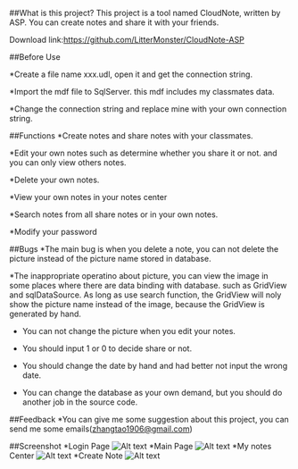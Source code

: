 ##What is this project?
This project is a tool named CloudNote, written by ASP.
You can create notes and share it with your friends.

Download link:https://github.com/LitterMonster/CloudNote-ASP

##Before Use

*Create a file name xxx.udl, open it and get the connection string.

*Import the mdf file to SqlServer. this mdf includes my classmates data.

*Change the connection string and replace mine with your own connection 
string.


##Functions
*Create notes and share notes with your classmates.

*Edit your own notes such as determine whether you share it or not. 
and you can only view others notes.

*Delete your own notes.

*View your own notes in your notes center

*Search notes from all share notes or in your own notes.

*Modify your password


##Bugs
*The main bug is when you delete a note, you can not delete the picture 
instead of the picture name stored in database.

*The inappropriate operatino about picture, you can view the image in 
some places where there are data binding with database. such as GridView and
sqlDataSource. As long as use search function, the GridView will noly show
the picture name instead of the image, because the GridView is generated by hand.

* You can not change the picture when you edit your notes.

* You should input 1 or 0 to decide share or not.

* You should change the date by hand and had better not input the wrong date.

* You can change the database as your own demand, but you should do another job
in the source code.

##Feedback
*You can give me some suggestion about this project, you can send me some emails(zhangtao1906@gmail.com)

##Screenshot
*Login Page
![Alt text](http://file.littermonster.net/GitHub_Picture/login.PNG "login page")
*Main Page
![Alt text](http://file.littermonster.net/GitHub_Picture/main.PNG "main page")
*My notes Center
![Alt text](http://file.littermonster.net/GitHub_Picture/mycenter.PNG "my notes center page")
*Create Note
![Alt text](http://file.littermonster.net/GitHub_Picture/createnote.PNG "create note page")
